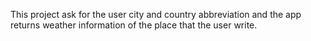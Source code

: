 This project ask for the user city and country abbreviation and the app returns weather information of the place that the user write.